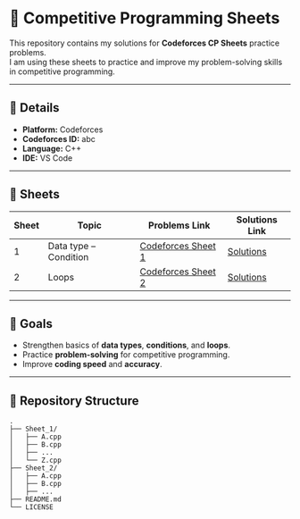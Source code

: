 # 🚀 Competitive Programming Sheets

This repository contains my solutions for **Codeforces CP Sheets** practice problems.  
I am using these sheets to practice and improve my problem-solving skills in competitive programming.

---

## 📌 Details

- **Platform:** Codeforces  
- **Codeforces ID:** abc  
- **Language:** C++  
- **IDE:** VS Code  

---

## 📑 Sheets

| Sheet | Topic                  | Problems Link                                                                 | Solutions Link     |
|-------|-------------------------|-------------------------------------------------------------------------------|--------------------|
| 1     | Data type – Condition   | [Codeforces Sheet 1](https://codeforces.com/group/MWSDmqGsZm/contest/219158)  | [Solutions](./Sheet_1) |
| 2     | Loops                   | [Codeforces Sheet 2](https://codeforces.com/group/MWSDmqGsZm/contest/219432)  | [Solutions](./Sheet_2) |

---

## 🎯 Goals

- Strengthen basics of **data types**, **conditions**, and **loops**.  
- Practice **problem-solving** for competitive programming.  
- Improve **coding speed** and **accuracy**.  

---

## 📂 Repository Structure
```
.
├── Sheet_1/
│   ├── A.cpp
│   ├── B.cpp
│   ├── ...
│   └── Z.cpp
├── Sheet_2/
│   ├── A.cpp
│   ├── B.cpp
│   ├── ...
├── README.md
└── LICENSE
```


